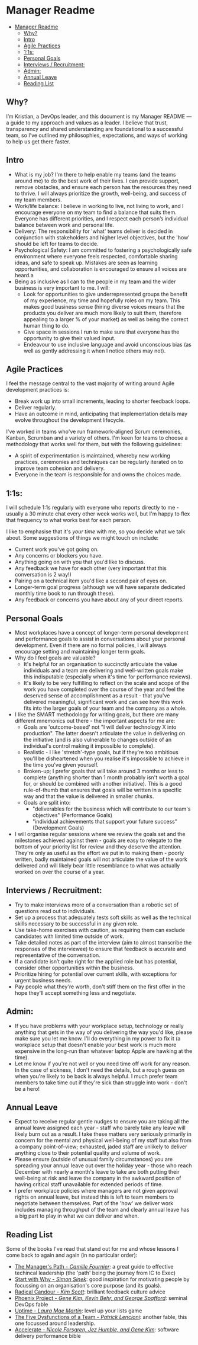 # Manager Readme
- [Manager Readme](#manager-readme)
  - [Why?](#why)
  - [Intro](#intro)
  - [Agile Practices](#agile-practices)
  - [1:1s:](#11s)
  - [Personal Goals](#personal-goals)
  - [Interviews / Recruitment:](#interviews--recruitment)
  - [Admin:](#admin)
  - [Annual Leave](#annual-leave)
  - [Reading List](#reading-list)

## Why?

I’m Kristian, a DevOps leader, and this document is my Manager README — a guide to my approach and values as a leader. I believe that trust, transparency and shared understanding are foundational to a successful team, so I’ve outlined my philosophies, expectations, and ways of working to help us get there faster.

## Intro

- What is my job? I'm there to help enable my teams (and the teams around me) to do the best work of their lives. I can provide support, remove obstacles, and ensure each person has the resources they need to thrive. I will always prioritize the growth, well-being, and success of my team members.
- Work/life balance: I believe in working to live, not living to work, and I encourage everyone on my team to find a balance that suits them. Everyone has different priorities, and I respect each person’s individual balance between work and personal life.
- Delivery: The responsibility for 'what' teams deliver is decided in conjunction with stakeholders and higher level objectives, but the 'how' should be left for teams to decide.
- Psychological Safety: I am committed to fostering a psychologically safe environment where everyone feels respected, comfortable sharing ideas, and safe to speak up. Mistakes are seen as learning opportunities, and collaboration is encouraged to ensure all voices are heard.a
- Being as inclusive as I can to the people in my team and the wider business is very important to me. I will:
  - Look for opportunities to give underrepresented groups the benefit of my experience, my time and hopefully roles on my team. This makes good business sense (hiring diverse voices means that the products you deliver are much more likely to suit them, therefore appealing to a larger % of your market) as well as being the correct human thing to do.
  - Give space in sessions I run to make sure that everyone has the opportunity to give their valued input.
  - Endeavour to use inclusive language and avoid unconscious bias (as well as gently addressing it when I notice others may not).

## Agile Practices

I feel the message central to the vast majority of writing around Agile development practices is:

- Break work up into small increments, leading to shorter feedback loops.
- Deliver regularly.
- Have an outcome in mind, anticipating that implementation details may evolve throughout the development lifecycle.

I've worked in teams who've run framework-aligned Scrum ceremonies, Kanban, Scrumban and a variety of others. I'm keen for teams to choose a methodology that works well for them, but with the following guidelines:

- A spirit of experimentation is maintained, whereby new working practices, ceremonies and techniques can be regularly iterated on to improve team cohesion and delivery.
- Everyone in the team is responsible for and owns the choices made.

## 1:1s:

I will schedule 1:1s regularly with everyone who reports directly to me - usually a 30 minute chat every other week works well, but I'm happy to flex that frequency to what works best for each person.

I like to emphasise that it's _your time_ with me, so you decide what we talk about.
Some suggestions of things we might touch on include:

- Current work you've got going on.
- Any concerns or blockers you have.
- Anything going on with you that you'd like to discuss.
- Any feedback we have for each other (very important that this conversation is 2 way!)
- Pairing on a technical item you'd like a second pair of eyes on.
- Longer-term goal progress (although we will have separate dedicated monthly time book to run through these).
- Any feedback or concerns you have about any of your direct reports.

## Personal Goals

- Most workplaces have a concept of longer-term personal development and performance goals to assist in conversations about your personal development. Even if there are no formal policies, I will always encourage setting and maintaining longer term goals.
- Why do I feel goals are valuable?
  - It's helpful for an organisation to succinctly articulate the value individuals and a team are delivering and well-written goals make this indisputable (especially when it's time for performance reviews).
  - It's likely to be very fulfilling to reflect on the scale and scope of the work you have completed over the course of the year and feel the deserved sense of accomplishment as a result - that you've delivered meaningful, significant work and can see how this work fits into the larger goals of your team and the company as a whole.
- I like the SMART methodology for writing goals, but there are many different mnemonics out there - the important aspects for me are:
  - Goals are 'outcome-based' not "I will deliver technology X into production". The latter doesn't articulate the value in delivering on the initiative (and is also vulnerable to changes outside of an individual's control making it impossible to complete).
  - Realistic - I like 'stretch'-type goals, but if they're too ambitious you'll be disheartened when you realise it's impossible to achieve in the time you've given yourself.
  - Broken-up; I prefer goals that will take around 3 months or less to complete (anything shorter than 1 month probably isn't worth a goal for, or should be combined with another initiative). This is a good rule-of-thumb that ensures that goals will be written in a specific way and that the value is delivered in smaller chunks.
  - Goals are split into:
    - "deliverables for the business which will contribute to our team's objectives" (Performance Goals)
    - "individual achievements that support your future success" (Development Goals)
- I will organise regular sessions where we review the goals set and the milestones achieved against them - goals are easy to relegate to the bottom of your priority list for review and they deserve the attention. They're only as useful as the effort we put in to making them - poorly written, badly maintained goals will not articulate the value of the work delivered and will likely bear little resemblance to what was actually worked on over the course of a year.

## Interviews / Recruitment:

- Try to make interviews more of a conversation than a robotic set of questions read out to individuals.
- Set up a process that adequately tests soft skills as well as the technical skills necessary to be successful in any given role.
- Use take-home exercises with caution, as requiring them can exclude candidates with limited time outside of work.
- Take detailed notes as part of the interview (aim to almost transcribe the responses of the interviewee) to ensure that feedback is accurate and representative of the conversation.
- If a candidate isn’t quite right for the applied role but has potential, consider other opportunities within the business.
- Prioritize hiring for potential over current skills, with exceptions for urgent business needs.
- Pay people what they're worth, don't stiff them on the first offer in the hope they'll accept something less and negotiate.

## Admin:

- If you have problems with your workplace setup, technology or really anything that gets in the way of you delivering the way you'd like, please make sure you let me know. I'll do everything in my power to fix it (a workplace setup that doesn't enable your best work is much more expensive in the long-run than whatever laptop Apple are hawking at the time).
- Let me know if you're not well or you need time off work for any reason. In the case of sickness, I don't need the details, but a rough guess on when you're likely to be back is always helpful. I much prefer team members to take time out if they're sick than struggle into work - don't be a hero!

## Annual Leave

- Expect to receive regular gentle nudges to ensure you are taking all the annual leave assigned each year - staff who barely take any leave will likely burn out as a result. I take these matters very seriously primarily in concern for the mental and physical well-being of my staff but also from a company point-of-view; exhausted, jaded staff are unlikely to deliver anything close to their potential quality and volume of work.
- Please ensure (outside of unusual family circumstances) you are spreading your annual leave out over the holiday year - those who reach December with nearly a month's leave to take are both putting their well-being at risk and leave the company in the awkward position of having critical staff unavailable for extended periods of time.
- I prefer workplace policies where managers are not given approval rights on annual leave, but instead this is left to team members to negotiate between themselves. Part of the 'how' we deliver work includes managing throughput of the team and clearly annual leave has a big part to play in what we can deliver and when.

## Reading List

Some of the books I've read that stand out for me and whose lessons I come back to again and again (in no particular order):

- [The Manager's Path - _Camille Fournier_](https://www.oreilly.com/library/view/the-managers-path/9781491973882/): a great guide to effective techincal leadership (the 'path' being the journey from IC to Exec)
- [Start with Why - _Simon Sinek_](https://simonsinek.com/books/start-with-why/): good inspiration for motivating people by focussing on an organisation's core purpose (and its goals).
- [Radical Candour - _Kim Scott_](https://www.radicalcandor.com/our-approach/): brilliant feedback culture advice
- [Phoenix Project - _Gene Kim, Kevin Behr, and George Spafford_](https://itrevolution.com/product/the-phoenix-project/): seminal DevOps fable
- [Uptime - _Laura Mae Martin_](https://lauramaemartin.com/book): level up your lists game
- [The Five Dysfunctions of a Team - _Patrick Lencioni_](https://www.tablegroup.com/topics-and-resources/teamwork-5-dysfunctions/): another fable, this one focussed around leadership.
- [Accelerate - _Nicole Forsgren, Jez Humble, and Gene Kim_](https://itrevolution.com/product/accelerate/): software delivery performance bible
